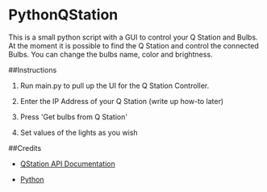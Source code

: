 # PythonQStation

This is a small python script with a GUI to control your Q Station and Bulbs. At the moment it is possible to find the Q Station and control the connected Bulbs. You can change the bulbs name, color and brightness.

##Instructions

1. Run main.py to pull up the UI for the Q Station Controller.

2. Enter the IP Address of your Q Station (write up how-to later)

3. Press 'Get bulbs from Q Station'

4. Set values of the lights as you wish

##Credits

* [QStation API Documentation](https://github.com/BelledsQ/QStation_API)

* [Python](https://python.org)
